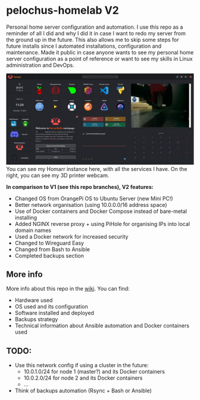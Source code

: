 # pelochus-homelab V2
Personal home server configuration and automation. I use this repo as a reminder of all I did and why I did it in case I want to redo my server from the ground up in the future. This also allows me to skip some steps for future installs since I automated installations, configuration and maintenance. Made it public in case anyone wants to see my personal home server configuration as a point of reference or want to see my skills in Linux administration and DevOps. 

![ServerMainWeb](https://github.com/Pelochus/pelochus-homelab/blob/main/img/server-main-web.png)
You can see my Homarr instance here, with all the services I have. On the right, you can see my 3D printer webcam.

**In comparison to V1 (see this repo branches), V2 features:**
- Changed OS from OrangePi OS to Ubuntu Server (new Mini PC!)
- Better network organisation (using 10.0.0.0/16 address space)
- Use of Docker containers and Docker Compose instead of bare-metal installing
- Added NGINX reverse proxy + using PiHole for organising IPs into local domain names
- Used a Docker network for increased security
- Changed to Wireguard Easy
- Changed from Bash to Ansible
- Completed backups section

## More info
More info about this repo in the [wiki](https://github.com/Pelochus/pelochus-homelab/wiki). You can find:
- Hardware used
- OS used and its configuration
- Software installed and deployed
- Backups strategy
- Technical information about Ansible automation and Docker containers used

## TODO:
- Use this network config if using a cluster in the future:
  - 10.0.1.0/24 for node 1 (master?) and its Docker containers
  - 10.0.2.0/24 for node 2 and its Docker containers 
  - ...
- Think of backups automation (Rsync + Bash or Ansible)